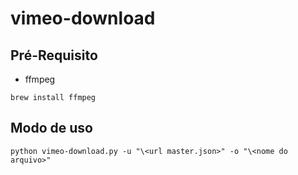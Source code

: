 # vimeo-download

## Pré-Requisito

* ffmpeg

```
brew install ffmpeg
```

## Modo de uso

```
python vimeo-download.py -u "\<url master.json>" -o "\<nome do arquivo>"
```

